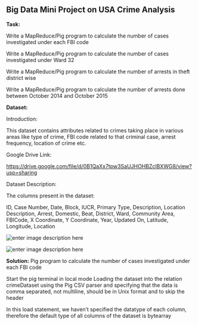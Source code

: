 **Big Data Mini Project on USA Crime Analysis**
-------------------------------------------

**Task:**


Write a MapReduce/Pig program to calculate the number of cases investigated under each FBI code

Write a MapReduce/Pig program to calculate the number of cases investigated under Ward 32

Write a MapReduce/Pig program to calculate the number of arrests in theft district wise

Write a MapReduce/Pig program to calculate the number of arrests done between October 2014 and October 2015


**Dataset:**


Introduction:

This dataset contains attributes related to crimes taking place in various areas like type of crime, FBI code related to that criminal case, arrest frequency, location of crime etc.


Google Drive Link: 

https://drive.google.com/file/d/0B1QaXx7tpw3SaUJHOHBZclBXWG8/view?usp=sharing


Dataset Description:

The columns present in the dataset:

ID, Case Number, Date, Block, IUCR, Primary Type, Description, Location Description, Arrest, Domestic, Beat, District, Ward, Community Area, FBICode, X Coordinate, Y Coordinate, Year, Updated On, Latitude, Longitude, Location

![enter image description here](https://user-images.githubusercontent.com/29932053/32462135-5295e12e-c306-11e7-84f6-ef6c34a20c7d.png)


![enter image description here](https://user-images.githubusercontent.com/29932053/32462187-84fdc834-c306-11e7-80c7-42547e6ffcc4.png)


**Solution:**
Pig program to calculate the number of cases investigated under each FBI code

Start the pig terminal in local mode
Loading the dataset into the relation crimeDataset using the Pig CSV parser and specifying that the data is comma separated, not multiline, should be in Unix format and to skip the header

In this load statement, we haven’t specified the datatype of each column, therefore the default type of all columns of the dataset is bytearray

